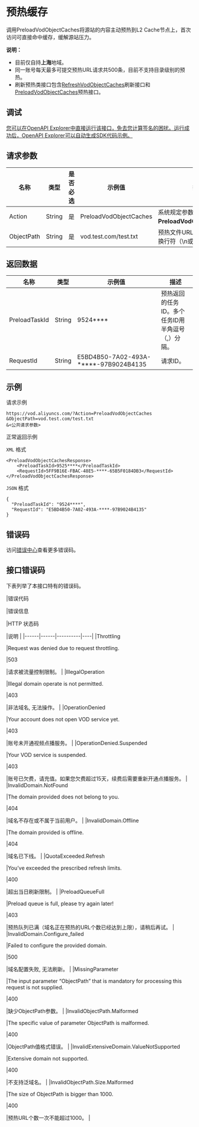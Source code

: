 # 预热缓存

调用PreloadVodObjectCaches将源站的内容主动预热到L2 Cache节点上，首次访问可直接命中缓存，缓解源站压力。

**说明：**

-   目前仅自持**上海**地域。
-   同一账号每天最多可提交预热URL请求共500条，目前不支持目录级别的预热。
-   刷新预热类接口包含[RefreshVodObjectCaches](~~69215~~)刷新接口和[PreloadVodObjectCaches](~~69211~~l)预热接口。

## 调试

[您可以在OpenAPI Explorer中直接运行该接口，免去您计算签名的困扰。运行成功后，OpenAPI Explorer可以自动生成SDK代码示例。](https://api.aliyun.com/#product=vod&api=PreloadVodObjectCaches&type=RPC&version=2017-03-21)

## 请求参数

|名称|类型|是否必选|示例值|描述|
|--|--|----|---|--|
|Action|String|是|PreloadVodObjectCaches|系统规定参数。取值：**PreloadVodObjectCaches**。 |
|ObjectPath|String|是|vod.test.com/test.txt|预热文件URL。多个URL使用换行符（\\n或\\r\\n）分隔。 |

## 返回数据

|名称|类型|示例值|描述|
|--|--|---|--|
|PreloadTaskId|String|9524\*\*\*\*|预热返回的任务ID。多个任务ID用半角逗号（,）分隔。 |
|RequestId|String|E5BD4B50-7A02-493A-\*\*\*\*\*-97B9024B4135|请求ID。 |

## 示例

请求示例

```
https://vod.aliyuncs.com/?Action=PreloadVodObjectCaches
&ObjectPath=vod.test.com/test.txt
&<公共请求参数>
```

正常返回示例

`XML` 格式

```
<PreloadVodObjectCachesResponse>
    <PreloadTaskId>9525****</PreloadTaskId>
    <RequestId>5FF9B16E-FBAC-48E5-****-65B5F0184DB3</RequestId>
</PreloadVodObjectCachesResponse>
```

`JSON` 格式

```
{
  "PreloadTaskId": "9524****",
  "RequestId": "E5BD4B50-7A02-493A-****-97B9024B4135"
}
```

## 错误码

访问[错误中心](https://error-center.aliyun.com/status/product/vod)查看更多错误码。

## 接口错误码

下表列举了本接口特有的错误码。

|错误代码

|错误信息

|HTTP 状态码

|说明 |
|------|------|----------|----|
|Throttling

|Request was denied due to request throttling.

|503

|请求被流量控制限制。 |
|IllegalOperation

|Illegal domain operate is not permitted.

|403

|非法域名, 无法操作。 |
|OperationDenied

|Your account does not open VOD service yet.

|403

|账号未开通视频点播服务。 |
|OperationDenied.Suspended

|Your VOD service is suspended.

|403

|账号已欠费，请充值。如果您欠费超过15天，续费后需要重新开通点播服务。 |
|InvalidDomain.NotFound

|The domain provided does not belong to you.

|404

|域名不存在或不属于当前用户。 |
|InvalidDomain.Offline

|The domain provided is offline.

|404

|域名已下线。 |
|QuotaExceeded.Refresh

|You’ve exceeded the prescribed refresh limits.

|400

|超出当日刷新限制。 |
|PreloadQueueFull

|Preload queue is full, please try again later!

|403

|预热队列已满（域名正在预热的URL个数已经达到上限），请稍后再试。 |
|InvalidDomain.Configure\_failed

|Failed to configure the provided domain.

|500

|域名配置失败, 无法刷新。 |
|MissingParameter

|The input parameter “ObjectPath” that is mandatory for processing this request is not supplied.

|400

|缺少ObjectPath参数。 |
|InvalidObjectPath.Malformed

|The specific value of parameter ObjectPath is malformed.

|400

|ObjectPath值格式错误。 |
|InvalidExtensiveDomain.ValueNotSupported

|Extensive domain not supported.

|400

|不支持泛域名。 |
|InvalidObjectPath.Size.Malformed

|The size of ObjectPath is bigger than 1000.

|400

|预热URL个数一次不能超过1000。 |

